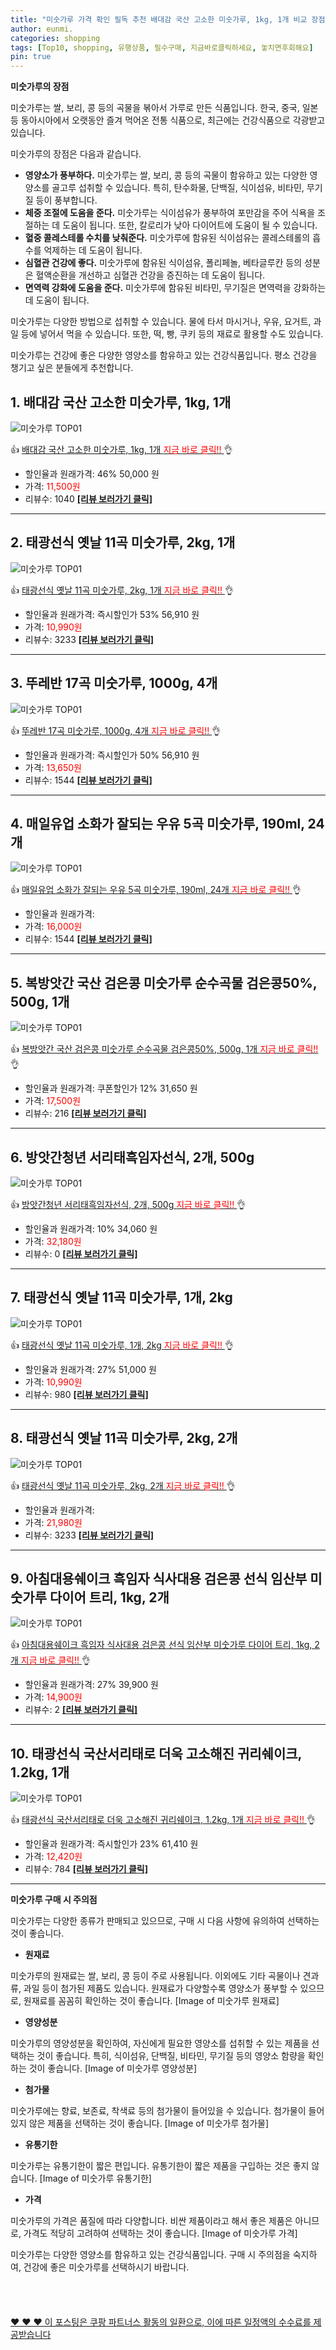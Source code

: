 ```yaml
---
title: "미숫가루 가격 확인 필독 추천 배대감 국산 고소한 미숫가루, 1kg, 1개 비교 장점 구매가이드"
author: eunmi.
categories: shopping
tags: [Top10, shopping, 유행상품, 필수구매, 지금바로클릭하세요, 놓치면후회해요]
pin: true
---
```

**미숫가루의 장점**

미숫가루는 쌀, 보리, 콩 등의 곡물을 볶아서 가루로 만든 식품입니다. 한국, 중국, 일본 등 동아시아에서 오랫동안 즐겨 먹어온 전통 식품으로, 최근에는 건강식품으로 각광받고 있습니다.

미숫가루의 장점은 다음과 같습니다.

* **영양소가 풍부하다.** 미숫가루는 쌀, 보리, 콩 등의 곡물이 함유하고 있는 다양한 영양소를 골고루 섭취할 수 있습니다. 특히, 탄수화물, 단백질, 식이섬유, 비타민, 무기질 등이 풍부합니다.
* **체중 조절에 도움을 준다.** 미숫가루는 식이섬유가 풍부하여 포만감을 주어 식욕을 조절하는 데 도움이 됩니다. 또한, 칼로리가 낮아 다이어트에 도움이 될 수 있습니다.
* **혈중 콜레스테롤 수치를 낮춰준다.** 미숫가루에 함유된 식이섬유는 콜레스테롤의 흡수를 억제하는 데 도움이 됩니다.
* **심혈관 건강에 좋다.** 미숫가루에 함유된 식이섬유, 폴리페놀, 베타글루칸 등의 성분은 혈액순환을 개선하고 심혈관 건강을 증진하는 데 도움이 됩니다.
* **면역력 강화에 도움을 준다.** 미숫가루에 함유된 비타민, 무기질은 면역력을 강화하는 데 도움이 됩니다.

미숫가루는 다양한 방법으로 섭취할 수 있습니다. 물에 타서 마시거나, 우유, 요거트, 과일 등에 넣어서 먹을 수 있습니다. 또한, 떡, 빵, 쿠키 등의 재료로 활용할 수도 있습니다.

미숫가루는 건강에 좋은 다양한 영양소를 함유하고 있는 건강식품입니다. 평소 건강을 챙기고 싶은 분들에게 추천합니다.

   

## 1. 배대감 국산 고소한 미숫가루, 1kg, 1개

![미숫가루 TOP01](https://thumbnail6.coupangcdn.com/thumbnails/remote/230x230ex/image/retail/images/3586321863453393-ed829aaa-fe1f-48ab-98d1-d2b20b83b82e.jpg)


👍 [배대감 국산 고소한 미숫가루, 1kg, 1개 <font color=red> 지금 바로 클릭!! </font> ](https://link.coupang.com/re/AFFSDP?lptag=AF3617701&subid=GithubCoopas&pageKey=2436460&traceid=V0-153&itemId=114335&vendorItemId=3000085718) 👌 


- 할인율과 원래가격: 46%  50,000   원
- 가격: <span style='color:red'>11,500원</span>
- 리뷰수: 1040  [**[리뷰 보러가기 클릭]**](https://link.coupang.com/re/AFFSDP?lptag=AF3617701&subid=GithubCoopas&pageKey=2436460&traceid=V0-153&itemId=114335&vendorItemId=3000085718)

---


   

## 2. 태광선식 옛날 11곡 미숫가루, 2kg, 1개

![미숫가루 TOP01](https://thumbnail8.coupangcdn.com/thumbnails/remote/230x230ex/image/retail/images/365397392787055-3c84dd8d-6bcb-42e0-adac-82804608c416.jpg)


👍 [태광선식 옛날 11곡 미숫가루, 2kg, 1개 <font color=red> 지금 바로 클릭!! </font> ](https://link.coupang.com/re/AFFSDP?lptag=AF3617701&subid=GithubCoopas&pageKey=224850986&traceid=V0-153&itemId=709248120&vendorItemId=4802524701) 👌 


- 할인율과 원래가격: 즉시할인가 53%  56,910   원
- 가격: <span style='color:red'>10,990원</span>
- 리뷰수: 3233  [**[리뷰 보러가기 클릭]**](https://link.coupang.com/re/AFFSDP?lptag=AF3617701&subid=GithubCoopas&pageKey=224850986&traceid=V0-153&itemId=709248120&vendorItemId=4802524701)

---


   

## 3. 뚜레반 17곡 미숫가루, 1000g, 4개

![미숫가루 TOP01](https://thumbnail8.coupangcdn.com/thumbnails/remote/230x230ex/image/vendor_inventory/6121/d62ea4f243782e444a8733eb9bfe86b9d6459cddc19a2043ca4441ecfe76.jpg)


👍 [뚜레반 17곡 미숫가루, 1000g, 4개 <font color=red> 지금 바로 클릭!! </font> ](https://link.coupang.com/re/AFFSDP?lptag=AF3617701&subid=GithubCoopas&pageKey=5032694270&traceid=V0-153&itemId=9850221631&vendorItemId=85589647086) 👌 


- 할인율과 원래가격: 즉시할인가 50%  56,910   원
- 가격: <span style='color:red'>13,650원</span>
- 리뷰수: 1544  [**[리뷰 보러가기 클릭]**](https://link.coupang.com/re/AFFSDP?lptag=AF3617701&subid=GithubCoopas&pageKey=5032694270&traceid=V0-153&itemId=9850221631&vendorItemId=85589647086)

---


   

## 4. 매일유업 소화가 잘되는 우유 5곡 미숫가루, 190ml, 24개

![미숫가루 TOP01](https://thumbnail6.coupangcdn.com/thumbnails/remote/230x230ex/image/retail/images/200036151877912-d5abd61e-48fb-4b79-b047-9636700bdd91.jpg)


👍 [매일유업 소화가 잘되는 우유 5곡 미숫가루, 190ml, 24개 <font color=red> 지금 바로 클릭!! </font> ](https://link.coupang.com/re/AFFSDP?lptag=AF3617701&subid=GithubCoopas&pageKey=6172523451&traceid=V0-153&itemId=12058750763&vendorItemId=79330882786) 👌 


- 할인율과 원래가격: 
- 가격: <span style='color:red'>16,000원</span>
- 리뷰수: 1544  [**[리뷰 보러가기 클릭]**](https://link.coupang.com/re/AFFSDP?lptag=AF3617701&subid=GithubCoopas&pageKey=6172523451&traceid=V0-153&itemId=12058750763&vendorItemId=79330882786)

---


   

## 5. 복방앗간 국산 검은콩 미숫가루 순수곡물 검은콩50%, 500g, 1개

![미숫가루 TOP01](https://thumbnail6.coupangcdn.com/thumbnails/remote/230x230ex/image/vendor_inventory/c16d/a0b159471e7d254907f62a9703cd38ab9d8c350a21ac4b7ceb2df5fc5b56.jpg)


👍 [복방앗간 국산 검은콩 미숫가루 순수곡물 검은콩50%, 500g, 1개 <font color=red> 지금 바로 클릭!! </font> ](https://link.coupang.com/re/AFFSDP?lptag=AF3617701&subid=GithubCoopas&pageKey=6865627039&traceid=V0-153&itemId=16408944905&vendorItemId=3719760178) 👌 


- 할인율과 원래가격: 쿠폰할인가 12%  31,650   원
- 가격: <span style='color:red'>17,500원</span>
- 리뷰수: 216  [**[리뷰 보러가기 클릭]**](https://link.coupang.com/re/AFFSDP?lptag=AF3617701&subid=GithubCoopas&pageKey=6865627039&traceid=V0-153&itemId=16408944905&vendorItemId=3719760178)

---


   

## 6. 방앗간청년 서리태흑임자선식, 2개, 500g

![미숫가루 TOP01](https://thumbnail8.coupangcdn.com/thumbnails/remote/230x230ex/image/vendor_inventory/0356/4793d30bedb609d7f2730d49039646d238cd46e799e16f3440d108e86456.png)


👍 [방앗간청년 서리태흑임자선식, 2개, 500g <font color=red> 지금 바로 클릭!! </font> ](https://link.coupang.com/re/AFFSDP?lptag=AF3617701&subid=GithubCoopas&pageKey=7087778039&traceid=V0-153&itemId=17653609742&vendorItemId=84819167899) 👌 


- 할인율과 원래가격: 10%  34,060   원
- 가격: <span style='color:red'>32,180원</span>
- 리뷰수: 0  [**[리뷰 보러가기 클릭]**](https://link.coupang.com/re/AFFSDP?lptag=AF3617701&subid=GithubCoopas&pageKey=7087778039&traceid=V0-153&itemId=17653609742&vendorItemId=84819167899)

---


   

## 7. 태광선식 옛날 11곡 미숫가루, 1개, 2kg

![미숫가루 TOP01](https://thumbnail8.coupangcdn.com/thumbnails/remote/230x230ex/image/retail/images/2019/05/17/18/3/a4989f18-0753-4902-904e-87c148fa2dd4.jpg)


👍 [태광선식 옛날 11곡 미숫가루, 1개, 2kg <font color=red> 지금 바로 클릭!! </font> ](https://link.coupang.com/re/AFFSDP?lptag=AF3617701&subid=GithubCoopas&pageKey=4550328298&traceid=V0-153&itemId=5522650409&vendorItemId=72822291643) 👌 


- 할인율과 원래가격: 27%  51,000   원
- 가격: <span style='color:red'>10,990원</span>
- 리뷰수: 980  [**[리뷰 보러가기 클릭]**](https://link.coupang.com/re/AFFSDP?lptag=AF3617701&subid=GithubCoopas&pageKey=4550328298&traceid=V0-153&itemId=5522650409&vendorItemId=72822291643)

---


   

## 8. 태광선식 옛날 11곡 미숫가루, 2kg, 2개

![미숫가루 TOP01](https://thumbnail9.coupangcdn.com/thumbnails/remote/230x230ex/image/retail/images/014377dd-387a-4564-8fb1-87d32ece9be72174863231377583117.png)


👍 [태광선식 옛날 11곡 미숫가루, 2kg, 2개 <font color=red> 지금 바로 클릭!! </font> ](https://link.coupang.com/re/AFFSDP?lptag=AF3617701&subid=GithubCoopas&pageKey=224850986&traceid=V0-153&itemId=18172978994&vendorItemId=85322263093) 👌 


- 할인율과 원래가격: 
- 가격: <span style='color:red'>21,980원</span>
- 리뷰수: 3233  [**[리뷰 보러가기 클릭]**](https://link.coupang.com/re/AFFSDP?lptag=AF3617701&subid=GithubCoopas&pageKey=224850986&traceid=V0-153&itemId=18172978994&vendorItemId=85322263093)

---


   

## 9. 아침대용쉐이크 흑임자 식사대용 검은콩 선식 임산부 미숫가루 다이어 트리, 1kg, 2개

![미숫가루 TOP01](https://thumbnail9.coupangcdn.com/thumbnails/remote/230x230ex/image/vendor_inventory/3484/d1103e34b0dc1fb5c8dc74a999071bf611cec7a9cd26a20f5f2fd8681fd3.jpg)


👍 [아침대용쉐이크 흑임자 식사대용 검은콩 선식 임산부 미숫가루 다이어 트리, 1kg, 2개 <font color=red> 지금 바로 클릭!! </font> ](https://link.coupang.com/re/AFFSDP?lptag=AF3617701&subid=GithubCoopas&pageKey=4705275943&traceid=V0-153&itemId=5931400660&vendorItemId=76177842119) 👌 


- 할인율과 원래가격: 27%  39,900   원
- 가격: <span style='color:red'>14,900원</span>
- 리뷰수: 2  [**[리뷰 보러가기 클릭]**](https://link.coupang.com/re/AFFSDP?lptag=AF3617701&subid=GithubCoopas&pageKey=4705275943&traceid=V0-153&itemId=5931400660&vendorItemId=76177842119)

---


   

## 10. 태광선식 국산서리태로 더욱 고소해진 귀리쉐이크, 1.2kg, 1개

![미숫가루 TOP01](https://thumbnail8.coupangcdn.com/thumbnails/remote/230x230ex/image/retail/images/2977274938983170-7a66b628-188a-4658-91e4-584cd7e3b99a.jpg)


👍 [태광선식 국산서리태로 더욱 고소해진 귀리쉐이크, 1.2kg, 1개 <font color=red> 지금 바로 클릭!! </font> ](https://link.coupang.com/re/AFFSDP?lptag=AF3617701&subid=GithubCoopas&pageKey=6690223427&traceid=V0-153&itemId=15457556428&vendorItemId=5282432786) 👌 


- 할인율과 원래가격: 즉시할인가 23%  61,410   원
- 가격: <span style='color:red'>12,420원</span>
- 리뷰수: 784  [**[리뷰 보러가기 클릭]**](https://link.coupang.com/re/AFFSDP?lptag=AF3617701&subid=GithubCoopas&pageKey=6690223427&traceid=V0-153&itemId=15457556428&vendorItemId=5282432786)

---
**미숫가루 구매 시 주의점**

미숫가루는 다양한 종류가 판매되고 있으므로, 구매 시 다음 사항에 유의하여 선택하는 것이 좋습니다.

* **원재료**

미숫가루의 원재료는 쌀, 보리, 콩 등이 주로 사용됩니다. 이외에도 기타 곡물이나 견과류, 과일 등이 첨가된 제품도 있습니다. 원재료가 다양할수록 영양소가 풍부할 수 있으므로, 원재료를 꼼꼼히 확인하는 것이 좋습니다.
[Image of 미숫가루 원재료]

* **영양성분**

미숫가루의 영양성분을 확인하여, 자신에게 필요한 영양소를 섭취할 수 있는 제품을 선택하는 것이 좋습니다. 특히, 식이섬유, 단백질, 비타민, 무기질 등의 영양소 함량을 확인하는 것이 좋습니다.
[Image of 미숫가루 영양성분]

* **첨가물**

미숫가루에는 향료, 보존료, 착색료 등의 첨가물이 들어있을 수 있습니다. 첨가물이 들어있지 않은 제품을 선택하는 것이 좋습니다.
[Image of 미숫가루 첨가물]

* **유통기한**

미숫가루는 유통기한이 짧은 편입니다. 유통기한이 짧은 제품을 구입하는 것은 좋지 않습니다.
[Image of 미숫가루 유통기한]

* **가격**

미숫가루의 가격은 품질에 따라 다양합니다. 비싼 제품이라고 해서 좋은 제품은 아니므로, 가격도 적당히 고려하여 선택하는 것이 좋습니다.
[Image of 미숫가루 가격]

미숫가루는 다양한 영양소를 함유하고 있는 건강식품입니다. 구매 시 주의점을 숙지하여, 건강에 좋은 미숫가루를 선택하시기 바랍니다.<br><br><br><br><br> [ ❤ ❤ ❤ 이 포스팅은 쿠팡 파트너스 활동의 일환으로, 이에 따른 일정액의 수수료를 제공받습니다](https://link.coupang.com/a/bcEFyh)